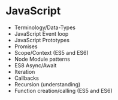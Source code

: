 # JavaScript

* Terminology/Data-Types
* JavaScript Event loop
* JavaScript Prototypes
* Promises
* Scope/Context (ES5 and ES6)
* Node Module patterns
* ES8 Async/Await
* Iteration
* Callbacks
* Recursion (understanding)
* Function creation/calling (ES5 and ES6)
